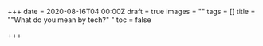 +++
date = 2020-08-16T04:00:00Z
draft = true
images = ""
tags = []
title = "\"What do you mean by tech?\" "
toc = false

+++
